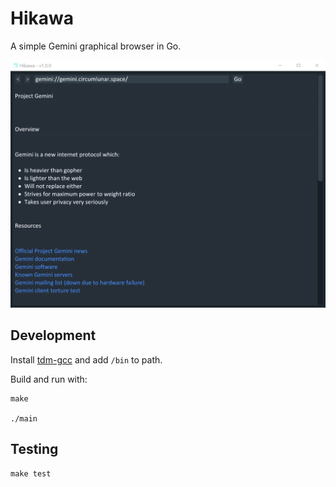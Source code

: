 # Hikawa

A simple Gemini graphical browser in Go.

![Hikawa screenshot](docs/screenshot.png)

## Development

Install [tdm-gcc](https://jmeubank.github.io/tdm-gcc/) and add `/bin` to path.

Build and run with:

```
make

./main
```

## Testing

```
make test
```
